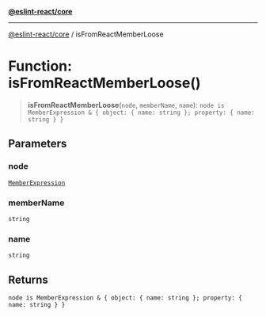 [**@eslint-react/core**](../README.md)

***

[@eslint-react/core](../README.md) / isFromReactMemberLoose

# Function: isFromReactMemberLoose()

> **isFromReactMemberLoose**(`node`, `memberName`, `name`): `node is MemberExpression & { object: { name: string }; property: { name: string } }`

## Parameters

### node

[`MemberExpression`](../-internal-/type-aliases/MemberExpression.md)

### memberName

`string`

### name

`string`

## Returns

`node is MemberExpression & { object: { name: string }; property: { name: string } }`
